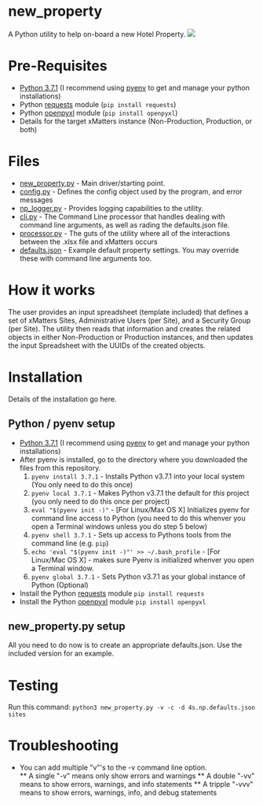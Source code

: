 # new_property
A Python utility to help on-board a new Hotel Property.
<kbd>
  <img src="https://github.com/xmatters/xMatters-Labs/raw/master/media/disclaimer.png">
</kbd>

# Pre-Requisites
* [Python 3.7.1](https://www.python.org/downloads/release/python-371/) (I recommend using [pyenv](https://github.com/pyenv/pyenv) to get and manage your python installations)
* Python [requests](http://docs.python-requests.org/en/master/) module (`pip install requests`)
* Python [openpyxl](https://openpyxl.readthedocs.io/en/stable/) module (`pip install openpyxl`)
* Details for the target xMatters instance (Non-Production, Production, or both)

# Files
* [new_property.py](new_property.py) - Main driver/starting point.
* [config.py](config.py) - Defines the config object used by the program, and error messages
* [np_logger.py](np_logger.py) - Provides logging capabilities to the utility.
* [cli.py](cli.py) - The Command Line processor that handles dealing with command line arguments, as well as rading the defaults.json file.
* [processor.py](processor.py) - The guts of the utility where all of the interactions between the .xlsx file and xMatters occurs
* [defaults.json](defaults.json) - Example default property settings.  You may override these with command line arguments too.

# How it works
The user provides an input spreadsheet (template included) that defines a set of xMatters Sites, Administrative Users (per Site), and a Security Group (per Site).  The utility then reads that information and creates the related objects in either Non-Production or Production instances, and then updates the input Spreadsheet with the UUIDs of the created objects.

# Installation
Details of the installation go here. 

## Python / pyenv setup
* [Python 3.7.1](https://www.python.org/downloads/release/python-371/) (I recommend using [pyenv](https://github.com/pyenv/pyenv) to get and manage your python installations)
* After pyenv is installed, go to the directory where you downloaded the files from this repository.
   1. `pyenv install 3.7.1` - Installs Python v3.7.1 into your local system (You only need to do this once)
   2. `pyenv local 3.7.1` - Makes Python v3.7.1 the default for _this_ project (you only need to do this once per project)
   3. `eval "$(pyenv init -)"` - [For Linux/Max OS X] Initializes pyenv for command line access to Python  (you need to do this whenver you open a Terminal windows unless you do step 5 below)
   4. `pyenv shell 3.7.1` - Sets up access to Pythons tools from the command line (e.g. `pip`)
   5. `echo 'eval "$(pyenv init -)"' >> ~/.bash_profile` - [For Linux/Mac OS X] - makes sure Pyenv is initialized whenver you open a Terminal window.
   6. `pyenv global 3.7.1` - Sets Python v3.7.1 as your global instance of Python (Optional)
* Install the Python [requests](http://docs.python-requests.org/en/master/) module
   `pip install requests`
* Install the Python [openpyxl](https://openpyxl.readthedocs.io/en/stable/) module
   `pip install openpyxl`

## new_property.py setup
All you need to do now is to create an appropriate defaults.json.  Use the included version for an example.


# Testing
Run this command:
`python3 new_property.py -v -c -d 4s.np.defaults.json sites`

# Troubleshooting
* You can add multiple "v"'s to the -v command line option.  
** A single "-v" means only show errors and warnings
** A double "-vv" means to show errors, warnings, and info statements
** A tripple "-vvv" means to show errors, warnings, info, and debug statements
